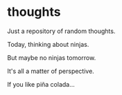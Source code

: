 thoughts
========
  Just a repository of random thoughts.

  Today, thinking about ninjas.
  
  But maybe no ninjas tomorrow.

  It's all a matter of perspective.

  If you like piña colada...
